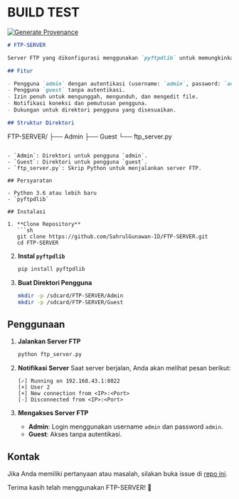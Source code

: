 # BUILD TEST
[![Generate Provenance](https://github.com/SahrulGunawan-ID/FTP-SERVER/actions/workflows/generate-provenance.yml/badge.svg?branch=main&event=push)](https://github.com/SahrulGunawan-ID/FTP-SERVER/actions/workflows/generate-provenance.yml)

```markdown
# FTP-SERVER

Server FTP yang dikonfigurasi menggunakan `pyftpdlib` untuk memungkinkan pengguna mengunggah, mengunduh, dan mengedit file dengan mudah. Proyek ini menyediakan dua pengguna: `admin` dan `guest`, dengan izin penuh untuk admin dan akses tanpa autentikasi untuk guest.

## Fitur

- Pengguna `admin` dengan autentikasi (username: `admin`, password: `admin`).
- Pengguna `guest` tanpa autentikasi.
- Izin penuh untuk mengunggah, mengunduh, dan mengedit file.
- Notifikasi koneksi dan pemutusan pengguna.
- Dukungan untuk direktori pengguna yang disesuaikan.

## Struktur Direktori

```
FTP-SERVER/
├── Admin
├── Guest
└── ftp_server.py
```

- `Admin`: Direktori untuk pengguna `admin`.
- `Guest`: Direktori untuk pengguna `guest`.
- `ftp_server.py`: Skrip Python untuk menjalankan server FTP.

## Persyaratan

- Python 3.6 atau lebih baru
- `pyftpdlib`

## Instalasi

1. **Clone Repository**
   ```sh
   git clone https://github.com/SahrulGunawan-ID/FTP-SERVER.git
   cd FTP-SERVER
   ```

2. **Instal `pyftpdlib`**
   ```sh
   pip install pyftpdlib
   ```

3. **Buat Direktori Pengguna**
   ```sh
   mkdir -p /sdcard/FTP-SERVER/Admin
   mkdir -p /sdcard/FTP-SERVER/Guest
   ```

## Penggunaan

1. **Jalankan Server FTP**
   ```sh
   python ftp_server.py
   ```

2. **Notifikasi Server**
   Saat server berjalan, Anda akan melihat pesan berikut:
   ```
   [✓] Running on 192.168.43.1:8022
   [+] User 2
   [+] New connection from <IP>:<Port>
   [-] Disconnected from <IP>:<Port>
   ```

3. **Mengakses Server FTP**
   - **Admin**: Login menggunakan username `admin` dan password `admin`.
   - **Guest**: Akses tanpa autentikasi.

## Kontak

Jika Anda memiliki pertanyaan atau masalah, silakan buka issue di [repo ini](https://github.com/SahrulGunawan-ID/FTP-SERVER/).

Terima kasih telah menggunakan FTP-SERVER! 🚀
